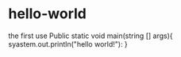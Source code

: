 # hello-world
the first use
Public static void main(string [] args){
syastem.out.println("hello world!"):
}
